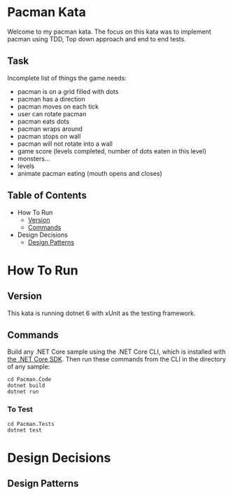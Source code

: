 # Pacman Kata

Welcome to my pacman kata. The focus on this kata was to implement pacman using TDD, Top down approach and end to end tests.

## Task

Incomplete list of things the game needs:

- pacman is on a grid filled with dots
- pacman has a direction
- pacman moves on each tick
- user can rotate pacman
- pacman eats dots
- pacman wraps around
- pacman stops on wall
- pacman will not rotate into a wall
- game score (levels completed, number of dots eaten in this level)
- monsters…
- levels
- animate pacman eating (mouth opens and closes)

## Table of Contents

- How To Run
  - [Version](#version)
  - [Commands](#commands)
- Design Decisions
  - [Design Patterns](#design-patterns)

# How To Run

## Version

This kata is running dotnet 6 with xUnit as the testing framework.

## Commands

Build any .NET Core sample using the .NET Core CLI, which is installed with [the .NET Core SDK](https://www.microsoft.com/net/download). Then run
these commands from the CLI in the directory of any sample:

```console
cd Pacman.Code
dotnet build
dotnet run
```

### To Test


```console
cd Pacman.Tests
dotnet test
```

# Design Decisions

## Design Patterns
